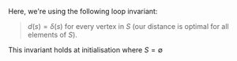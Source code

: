 Here, we're using the following loop invariant:
> $d(s)=\delta(s)$ for every vertex in $S$ (our distance is optimal for all elements of $S$).

This invariant holds at initialisation where $S = \emptyset$